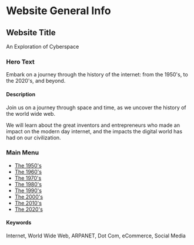 # Website General Info

## Website Title
An Exploration of Cyberspace


### Hero Text
Embark on a journey through the history of the internet: from the 1950's, to the 2020's, and beyond.


#### Description

Join us on a journey through space and time, as we uncover the history of the world wide web.

We will learn about the great inventors and entrepreneurs who made an impact on the modern day internet,
and the impacts the digital world has had on our civilization.



### Main Menu

* [The 1950's](/content/decades/1950s.md)
* [The 1960's](/content/decades/1960s.md)
* [The 1970's](/content/decades/1970s.md)
* [The 1980's](/content/decades/1980s.md)
* [The 1990's](/content/decades/1990s.md)
* [The 2000's](/content/decades/2000s.md)
* [The 2010's](/content/decades/2010s.md)
* [The 2020's](/content/decades/2020s.md)



#### Keywords

Internet, World Wide Web, ARPANET, Dot Com, eCommerce, Social Media


